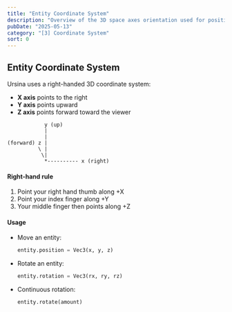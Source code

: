 ```yaml
---
title: "Entity Coordinate System"
description: "Overview of the 3D space axes orientation used for positioning and rotating entities in Ursina Engine"
pubDate: "2025-05-13"
category: "[3] Coordinate System"
sort: 0
---
```


## Entity Coordinate System

Ursina uses a right-handed 3D coordinate system:

- **X axis** points to the right  
- **Y axis** points upward  
- **Z axis** points forward toward the viewer  

```text
            y (up)
            |
            |
(forward) z |
          \ |
           \|
            *---------- x (right)
```

#### Right-hand rule
1. Point your right hand thumb along +X  
2. Point your index finger along +Y  
3. Your middle finger then points along +Z  

#### Usage
- Move an entity:  
  ```python
  entity.position = Vec3(x, y, z)
  ```
- Rotate an entity:  
  ```python
  entity.rotation = Vec3(rx, ry, rz)
  ```
- Continuous rotation:  
  ```python
  entity.rotate(amount)
  ```
